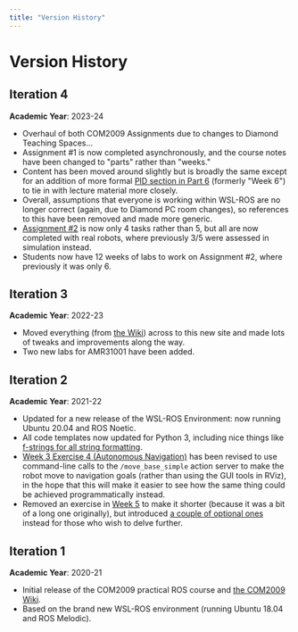 ```yaml
---
title: "Version History"
---
```


# Version History

## Iteration 4

**Academic Year**: 2023-24 

* Overhaul of both COM2009 Assignments due to changes to Diamond Teaching Spaces...
* Assignment #1 is now completed asynchronously, and the course notes have been changed to "parts" rather than "weeks."
* Content has been moved around slightly but is broadly the same except for an addition of more formal [PID section in Part 6](../com2009/assignment1/part6.md#pid-control-and-line-following-pid) (formerly "Week 6") to tie in with lecture material more closely.
* Overall, assumptions that everyone is working within WSL-ROS are no longer correct (again, due to Diamond PC room changes), so references to this have been removed and made more generic.
* [Assignment #2](../com2009/assignment2/README.md) is now only 4 tasks rather than 5, but all are now completed with real robots, where previously 3/5 were assessed in simulation instead.
* Students now have 12 weeks of labs to work on Assignment #2, where previously it was only 6.

## Iteration 3

**Academic Year**: 2022-23 

* Moved everything (from [the Wiki](https://github.com/tom-howard/COM2009/wiki)) across to this new site and made lots of tweaks and improvements along the way.
* Two new labs for AMR31001 have been added.

## Iteration 2

**Academic Year**: 2021-22 

* Updated for a new release of the WSL-ROS Environment: now running Ubuntu 20.04 and ROS Noetic.
* All code templates now updated for Python 3, including nice things like [f-strings for all string formatting](https://realpython.com/python-f-strings/).
* [Week 3 Exercise 4 (Autonomous Navigation)](https://github.com/tom-howard/COM2009/wiki/Week-3#ex4) has been revised to use command-line calls to the `/move_base_simple` action server to make the robot move to navigation goals (rather than using the GUI tools in RViz), in the hope that this will make it easier to see how the same thing could be achieved programmatically instead.
* Removed an exercise in [Week 5](https://github.com/tom-howard/COM2009/wiki/Week-5) to make it shorter (because it was a bit of a long one originally), but introduced [a couple of optional ones](https://github.com/tom-howard/COM2009/wiki/Week-5#advanced) instead for those who wish to delve further.

## Iteration 1

**Academic Year**: 2020-21 

* Initial release of the COM2009 practical ROS course and [the COM2009 Wiki](https://github.com/tom-howard/COM2009/wiki).
* Based on the brand new WSL-ROS environment (running Ubuntu 18.04 and ROS Melodic).
